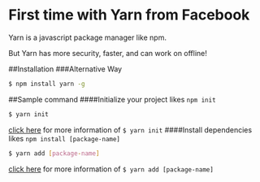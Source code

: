 # First time with Yarn from Facebook
Yarn is a javascript package manager like npm.

But Yarn has more security, faster, and can work on offline!

##Installation
###Alternative Way
```sh
$ npm install yarn -g
```

##Sample command
####Initialize your project likes `npm init`
```sh
$ yarn init
```
[click here](https://yarnpkg.com/en/docs/cli/init) for more information of `$ yarn init`
####Install dependencies likes `npm install [package-name]`
```sh
$ yarn add [package-name]
```
[click here](https://yarnpkg.com/en/docs/cli/add) for more information of `$ yarn add [package-name]`
